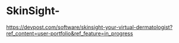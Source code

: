 # SkinSight-
https://devpost.com/software/skinsight-your-virtual-dermatologist?ref_content=user-portfolio&ref_feature=in_progress
